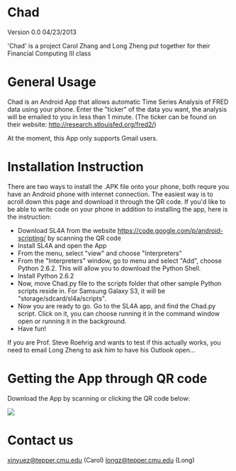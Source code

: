 Chad 
====
Version 0.0 04/23/2013

'Chad' is a project Carol Zhang and Long Zheng put together for their Financial Computing III class 

General Usage
=============

Chad is an Android App that allows automatic Time Series Analysis of FRED data using your phone.
Enter the "ticker" of the data you want, the analysis will be emailed to you in less than 1 minute.
(The ticker can be found on their website: http://research.stlouisfed.org/fred2/)

At the moment, this App only supports Gmail users.

Installation Instruction
========================

There are two ways to install the .APK file onto your phone, both requre you have an Android phone with internet connection. 
The easiest way is to acroll down this page and download it through the QR code. 
If you'd like to be able to write code on your phone in addition to installing the app, here is the instruction:


- Download SL4A from the website https://code.google.com/p/android-scripting/ by scanning
  the QR code
- Install SL4A and open the App
- From the menu, select "view" and choose "Interpreters"
- From the "Interpreters" window, go to menu and select "Add", choose Python 2.6.2. This 
  will allow you to download the Python Shell.
- Install Python 2.6.2
- Now, move Chad.py file to the scripts folder that other sample Python scripts reside in. 
  For Samsung Galaxy S3, it will be "storage/sdcard/sl4a/scripts". 
- Now you are ready to go. Go to the SL4A app, and find the Chad.py script. Click on it, 
  you can choose running it in the command window open or running it in the background.
- Have fun! 

If you are Prof. Steve Roehrig and wants to test if this actually works, you need to email
Long Zheng to ask him to have his Outlook open...

Getting the App through QR code
================================

Download the App by scanning or clicking the QR code below:

![](http://chart.apis.google.com/chart?cht=qr&chs=350x350&chld=L&choe=UTF-8&chl=https%3A%2F%2Fwww.dropbox.com%2Fs%2F1eh0um62txuf5ie%2FChad.apk)

Contact us
==========

xinyuez@tepper.cmu.edu (Carol)
longz@tepper.cmu.edu (Long)
